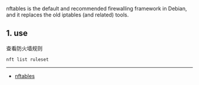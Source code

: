 nftables is the default and recommended firewalling framework in Debian, and it replaces the old iptables (and related) tools.

## 1. use

查看防火墙规则

```
nft list ruleset
```

---

- [nftables](https://wiki.debian.org/nftables)



